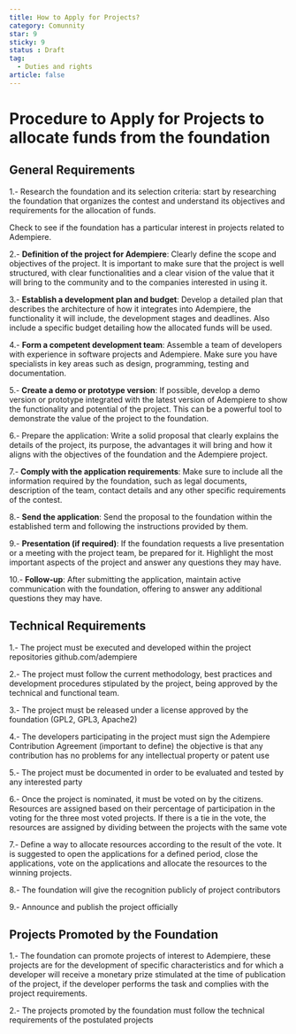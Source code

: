 ```yaml
---
title: How to Apply for Projects?
category: Comunnity
star: 9
sticky: 9
status : Draft
tag:
  - Duties and rights
article: false
---
```


# Procedure to Apply for Projects to allocate funds from the foundation

## General Requirements

1.- Research the foundation and its selection criteria: start by researching the foundation that organizes the contest and understand its objectives and requirements for the allocation of funds.

Check to see if the foundation has a particular interest in projects related to Adempiere.

2.- **Definition of the project for Adempiere**: Clearly define the scope and objectives of the project. It is important to make sure that the project is well structured, with clear functionalities and a clear vision of the value that it will bring to the community and to the companies interested in using it.

3.- **Establish a development plan and budget**: Develop a detailed plan that describes the architecture of how it integrates into Adempiere, the functionality it will include, the development stages and deadlines. Also include a specific budget detailing how the allocated funds will be used.

4.- **Form a competent development team**: Assemble a team of developers with experience in software projects and Adempiere. Make sure you have specialists in key areas such as design, programming, testing and documentation.

5.- **Create a demo or prototype version**: If possible, develop a demo version or prototype integrated with the latest version of Adempiere to show the functionality and potential of the project. This can be a powerful tool to demonstrate the value of the project to the foundation.

6.- Prepare the application: Write a solid proposal that clearly explains the details of the project, its purpose, the advantages it will bring and how it aligns with the objectives of the foundation and the Adempiere project.

7.- **Comply with the application requirements**: Make sure to include all the information required by the foundation, such as legal documents, description of the team, contact details and any other specific requirements of the contest.

8.- **Send the application**: Send the proposal to the foundation within the established term and following the instructions provided by them.

9.- **Presentation (if required)**: If the foundation requests a live presentation or a meeting with the project team, be prepared for it. Highlight the most important aspects of the project and answer any questions they may have.

10.- **Follow-up**: After submitting the application, maintain active communication with the foundation, offering to answer any additional questions they may have.

## Technical Requirements

1.- The project must be executed and developed within the project repositories github.com/adempiere

2.- The project must follow the current methodology, best practices and development procedures stipulated by the project, being approved by the technical and functional team.

3.- The project must be released under a license approved by the foundation (GPL2, GPL3, Apache2)

4.- The developers participating in the project must sign the Adempiere Contribution Agreement (important to define) the objective is that any contribution has no problems for any intellectual property or patent use

5.- The project must be documented in order to be evaluated and tested by any interested party

6.- Once the project is nominated, it must be voted on by the citizens. Resources are assigned based on their percentage of participation in the voting for the three most voted projects. If there is a tie in the vote, the resources are assigned by dividing between the projects with the same vote

7.- Define a way to allocate resources according to the result of the vote. It is suggested to open the applications for a defined period, close the applications, vote on the applications and allocate the resources to the winning projects.

8.- The foundation will give the recognition publicly of project contributors

9.- Announce and publish the project officially

   
## Projects Promoted by the Foundation

1.- The foundation can promote projects of interest to Adempiere, these projects are for the development of specific characteristics and for which a developer will receive a monetary prize stimulated at the time of publication of the project, if the developer performs the task and complies with the project requirements.

2.- The projects promoted by the foundation must follow the technical requirements of the postulated projects
